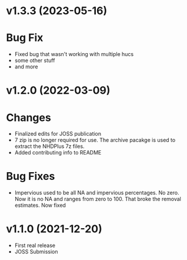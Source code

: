 v1.3.3 (2023-05-16)
===================
# Bug Fix
- Fixed bug that wasn't working with multiple hucs
- some other stuff
- and more


v1.2.0 (2022-03-09)
===================

# Changes
- Finalized edits for JOSS publication
- 7 zip is no longer required for use.  The archive pacakge is used to extract
the NHDPlus 7z files.
- Added contributing info to README

# Bug Fixes
- Impervious used to be all NA and impervious percentages.  No zero.  Now it is no NA and ranges from zero to 100.  That broke the removal estimates.  Now fixed


v1.1.0 (2021-12-20)
===================

- First real release
- JOSS Submission
